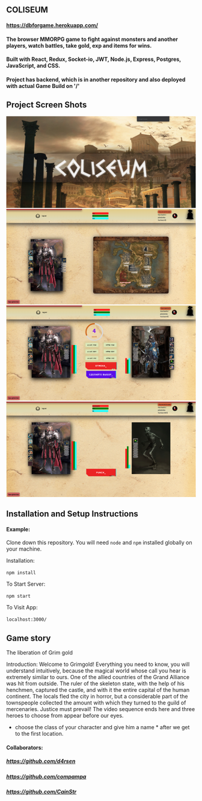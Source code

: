 ## COLISEUM

#### https://dbforgame.herokuapp.com/

#### The browser MMORPG game to fight against monsters and another players, watch battles, take gold, exp and items for wins.

#### Built with React, Redux, Socket-io, JWT, Node.js, Express, Postgres, JavaScript, and CSS.

#### Project has backend, which is in another repository and also deployed with actual Game Build on '/'

## Project Screen Shots

![plot](./images/1.png)
![plot](./images/2.png)
![plot](./images/3.png)
![plot](./images/4.png)

## Installation and Setup Instructions

#### Example:

Clone down this repository. You will need `node` and `npm` installed globally on your machine.

Installation:

`npm install`

To Start Server:

`npm start`

To Visit App:

`localhost:3000/`

## Game story

The liberation of Grim gold

Introduction:
Welcome to Grimgold! Everything you need to know, you will understand intuitively, because the magical world
whose call you hear is extremely similar to ours. One of the allied countries of the Grand Alliance was hit
from outside. The ruler of the skeleton state, with the help of his henchmen, captured the castle, and with it
the entire capital of the human continent. The locals fled the city in horror, but a considerable part of the
townspeople collected the amount with which they turned to the guild of mercenaries. Justice must prevail!
The video sequence ends here and three heroes to choose from appear before our eyes.

* choose the class of your character and give him a name * after we get to the first location.

#### Collaborators:

##### https://github.com/d4rsen

##### https://github.com/compampa

##### https://github.com/CainStr